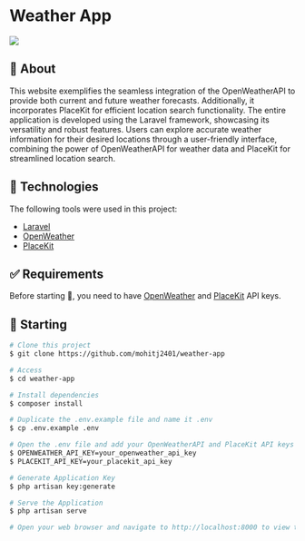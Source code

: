 # Weather App

![](https://github.com/mohitj2401/weather-app/blob/master/Produce_2.GIF)

## :dart: About ##

This website exemplifies the seamless integration of the OpenWeatherAPI to provide both current and future weather forecasts. Additionally, it incorporates PlaceKit for efficient location search functionality. The entire application is developed using the Laravel framework, showcasing its versatility and robust features. Users can explore accurate weather information for their desired locations through a user-friendly interface, combining the power of OpenWeatherAPI for weather data and PlaceKit for streamlined location search.


## :rocket: Technologies ##

The following tools were used in this project:

- [Laravel](https://laravel.com/)
- [OpenWeather](https://openweathermap.org/api)
- [PlaceKit](https://placekit.io/)


## :white_check_mark: Requirements ##

Before starting :checkered_flag:, you need to have [OpenWeather](https://openweathermap.org/api) and [PlaceKit](https://placekit.io/) API keys.



## :checkered_flag: Starting ##

```bash
# Clone this project
$ git clone https://github.com/mohitj2401/weather-app

# Access
$ cd weather-app

# Install dependencies
$ composer install

# Duplicate the .env.example file and name it .env
$ cp .env.example .env

# Open the .env file and add your OpenWeatherAPI and PlaceKit API keys
$ OPENWEATHER_API_KEY=your_openweather_api_key
$ PLACEKIT_API_KEY=your_placekit_api_key

# Generate Application Key
$ php artisan key:generate

# Serve the Application
$ php artisan serve

# Open your web browser and navigate to http://localhost:8000 to view the application.
```

